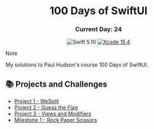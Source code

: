 <div align="center">
<h1>100 Days of SwiftUI</h1>
<h3>Current Day: 24</h3>
  
![Swift 5.10](https://img.shields.io/badge/Swift-5.10-orange?style=flat&logo=swift) [![Xcode 15.4](https://img.shields.io/badge/Xcode-15.4-007ACC?style=flat&logo=Xcode&logoColor=blue)](https://developer.apple.com/xcode/)
</div>

 > [!NOTE]
 > My solutions to Paul Hudson's course 100 Days of SwiftUI.

## 📚 Projects and Challenges
- [Project 1 - WeSplit](/WeSplit/)
- [Project 2 - Guess the Flag](/GuessTheFlag/)
- [Project 3 - Views and Modifiers](/ViewsAndModifiers/)
- [Milestone 1 - Rock Paper Scissors](/RockPaperScissors/)
